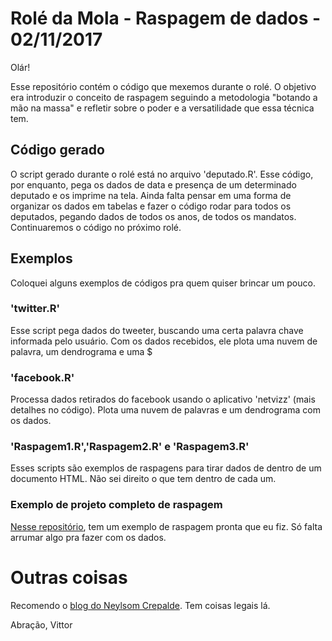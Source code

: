 # Rolé da Mola -  Raspagem de dados - 02/11/2017

Olár! 

Esse repositório contém o código que mexemos durante o rolé. O objetivo era introduzir o conceito de raspagem seguindo a metodologia "botando a mão na massa" e refletir
sobre o poder e a versatilidade que essa técnica tem.

## Código gerado
O script gerado durante o rolé está no arquivo 'deputado.R'. Esse código, por enquanto, pega os dados de data e presença de um determinado deputado e os imprime na tela.
Ainda falta pensar em uma forma de organizar os dados em tabelas e fazer o código rodar para todos os deputados, pegando dados de todos os anos, de todos os mandatos. 
Continuaremos o código no próximo rolé.                        

## Exemplos
Coloquei alguns exemplos de códigos pra quem quiser brincar um pouco.

### 'twitter.R'
Esse script pega dados do tweeter, buscando uma certa palavra chave informada pelo usuário. Com os dados recebidos, ele plota uma nuvem de palavra, um dendrograma e uma $

### 'facebook.R'
Processa dados retirados do facebook usando o aplicativo 'netvizz' (mais detalhes no código). Plota uma nuvem de palavras e um dendrograma com os dados.

### 'Raspagem1.R','Raspagem2.R' e 'Raspagem3.R'
Esses scripts são exemplos de raspagens para tirar dados de dentro de um documento HTML. Não sei direito o que tem dentro de cada um.

### Exemplo de projeto completo de raspagem
[Nesse repositório](https://github.com/vittorfp/Wiki-Scrapping), tem um exemplo de raspagem pronta que eu fiz. Só falta arrumar algo pra fazer com os dados.

# Outras coisas
Recomendo o [blog do Neylsom Crepalde](http://neylsoncrepalde.github.io/). Tem coisas legais lá.


Abração,
Vittor

